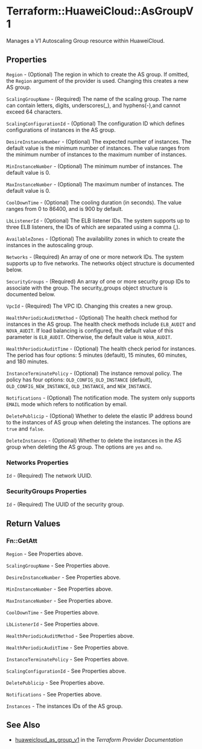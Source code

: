 # Terraform::HuaweiCloud::AsGroupV1

Manages a V1 Autoscaling Group resource within HuaweiCloud.

## Properties

`Region` - (Optional) The region in which to create the AS group. If
omitted, the `Region` argument of the provider is used. Changing this
creates a new AS group.

`ScalingGroupName` - (Required) The name of the scaling group. The name can contain letters,
digits, underscores(_), and hyphens(-),and cannot exceed 64 characters.

`ScalingConfigurationId` - (Optional) The configuration ID which defines
configurations of instances in the AS group.

`DesireInstanceNumber` - (Optional) The expected number of instances. The default
value is the minimum number of instances. The value ranges from the minimum number of
instances to the maximum number of instances.

`MinInstanceNumber` - (Optional) The minimum number of instances.
The default value is 0.

`MaxInstanceNumber` - (Optional) The maximum number of instances.
The default value is 0.

`CoolDownTime` - (Optional) The cooling duration (in seconds). The value ranges
from 0 to 86400, and is 900 by default.

`LbListenerId` - (Optional) The ELB listener IDs. The system supports up to
three ELB listeners, the IDs of which are separated using a comma (,).

`AvailableZones` - (Optional) The availability zones in which to create
the instances in the autoscaling group.

`Networks` - (Required) An array of one or more network IDs.
The system supports up to five networks. The networks object structure
is documented below.

`SecurityGroups` - (Required) An array of one or more security group IDs
to associate with the group. The security_groups object structure is
documented below.

`VpcId` - (Required) The VPC ID. Changing this creates a new group.

`HealthPeriodicAuditMethod` - (Optional) The health check method for instances
in the AS group. The health check methods include `ELB_AUDIT` and `NOVA_AUDIT`.
If load balancing is configured, the default value of this parameter is `ELB_AUDIT`.
Otherwise, the default value is `NOVA_AUDIT`.

`HealthPeriodicAuditTime` - (Optional) The health check period for instances.
The period has four options: 5 minutes (default), 15 minutes, 60 minutes, and 180 minutes.

`InstanceTerminatePolicy` - (Optional) The instance removal policy. The policy has
four options: `OLD_CONFIG_OLD_INSTANCE` (default), `OLD_CONFIG_NEW_INSTANCE`,
`OLD_INSTANCE`, and `NEW_INSTANCE`.

`Notifications` - (Optional) The notification mode. The system only supports `EMAIL`
mode which refers to notification by email.

`DeletePublicip` - (Optional) Whether to delete the elastic IP address bound to the
instances of AS group when deleting the instances. The options are `true` and `false`.

`DeleteInstances` - (Optional) Whether to delete the instances in the AS group
when deleting the AS group. The options are `yes` and `no`.

### Networks Properties

`Id` - (Required) The network UUID.

### SecurityGroups Properties

`Id` - (Required) The UUID of the security group.


## Return Values

### Fn::GetAtt

`Region` - See Properties above.

`ScalingGroupName` - See Properties above.

`DesireInstanceNumber` - See Properties above.

`MinInstanceNumber` - See Properties above.

`MaxInstanceNumber` - See Properties above.

`CoolDownTime` - See Properties above.

`LbListenerId` - See Properties above.

`HealthPeriodicAuditMethod` - See Properties above.

`HealthPeriodicAuditTime` - See Properties above.

`InstanceTerminatePolicy` - See Properties above.

`ScalingConfigurationId` - See Properties above.

`DeletePublicip` - See Properties above.

`Notifications` - See Properties above.

`Instances` - The instances IDs of the AS group.

## See Also

* [huaweicloud_as_group_v1](https://www.terraform.io/docs/providers/huaweicloud/r/as_group_v1.html) in the _Terraform Provider Documentation_